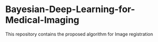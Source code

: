 # Bayesian-Deep-Learning-for-Medical-Imaging
This repository contains the proposed algorithm for Image registration
